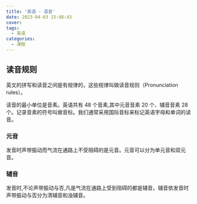 ```yaml
---
title: '英语 - 语音'
date: 2023-04-03 15:48:43
cover: 
tags:
  - 英语
categories:
  - 课程
---
```

## 读音规则
英文的拼写和读音之间是有规律的，这些规律叫做读音规则（Pronunciation rules）。

读音的最小单位是音素。英语共有 48 个音素,其中元音音素 20 个、辅音音素 28 个。记录音素的符号叫做音标。我们通常采用国际音标来标记英语字母和单词的读音。

### 元音
发音时声带振动而气流在通路上不受阻碍的是元音。元音可以分为单元音和双元音。

### 辅音
发音时,不论声带振动与否,凡是气流在通路上受到阻碍的都是辅音。辅音依发音时声带振动与否分为清辅音和浊辅音。